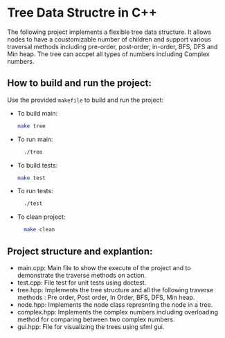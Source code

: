 # Tree Data Structre in C++
The following project implements a flexible tree data structure.
It allows nodes to have a coustomizable number of children and support various traversal methods including pre-order, post-order, in-order, BFS, DFS and Min heap.
The tree can accpet all types of numbers including Complex numbers.

## How to build and run the project:
Use the provided `makefile` to build and run the project:

   - To build main:
        ```bash
        make tree
        ```
  - To run main:
      ```bash
        ./tree
      ```
  - To build tests:
      ```bash
      make test
      ```
      
  - To run tests:
      ```bash
        ./test
      ```
      
 - To clean project:
      ```bash
        make clean
      ```
        

## Project structure and explantion:
- main.cpp:
  Main file to show the execute of the project and to demonstrate the traverse methods on action.
- test.cpp:
  File test for unit tests using doctest.
- tree.hpp:
  Implements the tree structure and all the following traverse methods :
  Pre order, Post order, In Order, BFS, DFS, Min heap.
- node.hpp:
  Implements the node class represnting the node in a tree.
- complex.hpp:
  Implements the complex numbers including overloading method for comparing between two complex numbers.
- gui.hpp:
  File for visualizing the trees using sfml gui.
